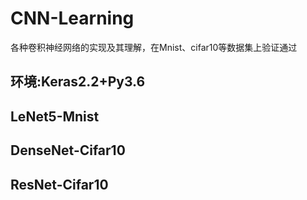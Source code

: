 # CNN-Learning

各种卷积神经网络的实现及其理解，在Mnist、cifar10等数据集上验证通过

## 环境:Keras2.2+Py3.6

## LeNet5-Mnist

## DenseNet-Cifar10

## ResNet-Cifar10
